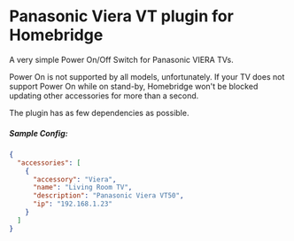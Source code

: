 # Panasonic Viera VT plugin for Homebridge

A very simple Power On/Off Switch for Panasonic VIERA TVs. 

Power On is not supported by all models, unfortunately. 
If your TV does not support Power On while on stand-by, 
Homebridge won't be blocked updating other accessories for more than a second. 

The plugin has as few dependencies as possible.

##### Sample Config:
```json
{
  "accessories": [
    {
      "accessory": "Viera",
      "name": "Living Room TV",
      "description": "Panasonic Viera VT50",
      "ip": "192.168.1.23"
    }
  ]
}
```
